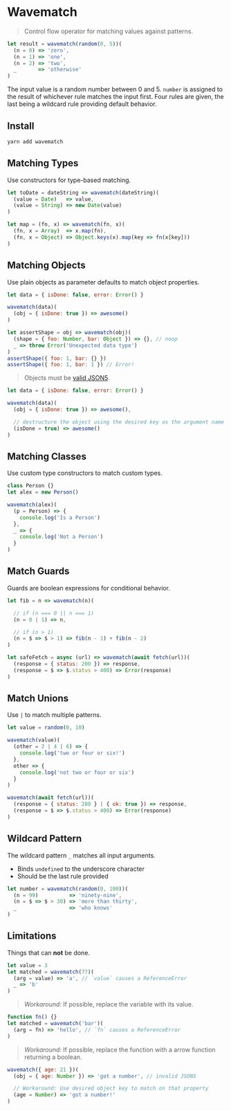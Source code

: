 # Wavematch

> Control flow operator for matching values against patterns.

```javascript
let result = wavematch(random(0, 5))(
  (n = 0) => 'zero',
  (n = 1) => 'one',
  (n = 2) => 'two',
  _       => 'otherwise'
)
```

The input value is a random number between 0 and 5.
`number` is assigned to the result of whichever rule matches the input first.
Four rules are given, the last being a wildcard rule providing default behavior.

## Install

```sh
yarn add wavematch
```

## Matching Types

Use constructors for type-based matching.

```javascript
let toDate = dateString => wavematch(dateString)(
  (value = Date)   => value,
  (value = String) => new Date(value)
)
```

```javascript
let map = (fn, x) => wavematch(fn, x)(
  (fn, x = Array)  => x.map(fn),
  (fn, x = Object) => Object.keys(x).map(key => fn(x[key]))
)
```

## Matching Objects

Use plain objects as parameter defaults to match object properties.

```javascript
let data = { isDone: false, error: Error() }

wavematch(data)(
  (obj = { isDone: true }) => awesome()
)
```

```javascript
let assertShape = obj => wavematch(obj)(
  (shape = { foo: Number, bar: Object }) => {}, // noop
  _ => throw Error('Unexpected data type')
)
assertShape({ foo: 1, bar: {} })
assertShape({ foo: 1, bar: 1 }) // Error!
```

> Objects must be [valid JSON5](https://json5.org/).

```javascript
let data = { isDone: false, error: Error() }

wavematch(data)(
  (obj = { isDone: true }) => awesome(),

  // destructure the object using the desired key as the argument name
  (isDone = true) => awesome()
)
```

## Matching Classes

Use custom type constructors to match custom types.

```javascript
class Person {}
let alex = new Person()

wavematch(alex)(
  (p = Person) => {
    console.log('Is a Person')
  },
  _ => {
    console.log('Not a Person')
  }
)
```

## Match Guards

Guards are boolean expressions for conditional behavior.

```javascript
let fib = n => wavematch(n)(

  // if (n === 0 || n === 1)
  (n = 0 | 1) => n,

  // if (n > 1)
  (n = $ => $ > 1) => fib(n - 1) + fib(n - 2)
)
```

```javascript
let safeFetch = async (url) => wavematch(await fetch(url))(
  (response = { status: 200 }) => response,
  (response = $ => $.status > 400) => Error(response)
)
```

## Match Unions

Use `|` to match multiple patterns.

```javascript
let value = random(0, 10)

wavematch(value)(
  (other = 2 | 4 | 6) => {
    console.log('two or four or six!')
  },
  other => {
    console.log('not two or four or six')
  }
)
```

```javascript
wavematch(await fetch(url))(
  (response = { status: 200 } | { ok: true }) => response,
  (response = $ => $.status > 400) => Error(response)
)
```

## Wildcard Pattern

The wildcard pattern `_` matches all input arguments.
- Binds `undefined` to the underscore character
- Should be the last rule provided

```javascript
let number = wavematch(random(0, 100))(
  (n = 99)          => 'ninety-nine',
  (n = $ => $ > 30) => 'more than thirty',
  _                 => 'who knows'
)
```

## Limitations

Things that can **not** be done.

```javascript
let value = 3
let matched = wavematch(77)(
  (arg = value) => 'a', // `value` causes a ReferenceError
  _ => 'b'
)
```

> _Workaround:_ If possible, replace the variable with its value.

```javascript
function fn() {}
let matched = wavematch('bar')(
  (arg = fn) => 'hello', // `fn` causes a ReferenceError
)
```

> _Workaround:_ If possible, replace the function with a arrow function returning a boolean.

```javascript
wavematch({ age: 21 })(
  (obj = { age: Number }) => 'got a number', // invalid JSON5

  // Workaround: Use desired object key to match on that property
  (age = Number) => 'got a number!'
)
```
